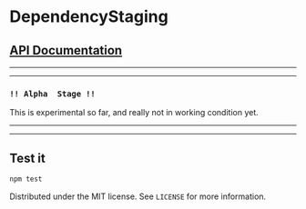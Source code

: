 # DependencyStaging

## [API Documentation](https://github.com/zacharygriffee/dependency-staging/blob/master/docs/api.md)

---
---

### `!! Alpha  Stage !!`

This is experimental so far, and really not in working condition yet.

---
---

## Test it

```sh
npm test
```

Distributed under the MIT license. See ``LICENSE`` for more information.